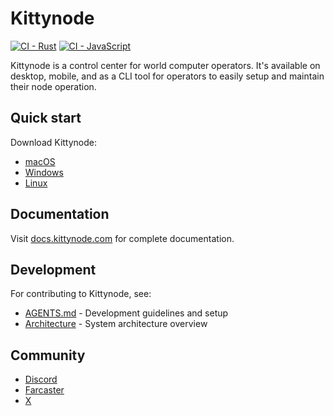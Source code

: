 # Kittynode

[![CI - Rust](https://github.com/blackkittylabs/kittynode/actions/workflows/ci-rust.yaml/badge.svg)](https://github.com/blackkittylabs/kittynode/actions/workflows/ci-rust.yaml)
[![CI - JavaScript](https://github.com/blackkittylabs/kittynode/actions/workflows/ci-javascript.yaml/badge.svg)](https://github.com/blackkittylabs/kittynode/actions/workflows/ci-javascript.yaml)

Kittynode is a control center for world computer operators. It's available on desktop, mobile, and as a CLI tool for operators to easily setup and maintain their node operation.

## Quick start

Download Kittynode:

- [macOS](https://github.com/blackkittylabs/kittynode/releases/latest)
- [Windows](https://github.com/blackkittylabs/kittynode/releases/latest)
- [Linux](https://github.com/blackkittylabs/kittynode/releases/latest)

## Documentation

Visit [docs.kittynode.com](https://docs.kittynode.com) for complete documentation.

## Development

For contributing to Kittynode, see:

- [AGENTS.md](AGENTS.md) - Development guidelines and setup
- [Architecture](./docs/src/content/docs/reference/architecture.mdx) - System architecture overview

## Community

- [Discord](https://discord.gg/kittynode)
- [Farcaster](https://farcaster.xyz/kittynode)
- [X](https://x.com/kittynode)
